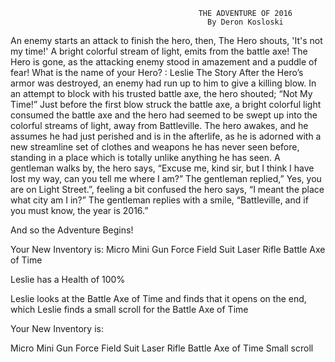                                               THE ADVENTURE OF 2016
                                                By Deron Kosloski

An enemy starts an attack to finish the hero, then, The Hero shouts, 'It's not my time!'
A bright colorful stream of light, emits from the battle axe!
The Hero is gone, as the attacking enemy stood in amazement and a puddle of fear!
What is the name of your Hero? : Leslie
                                                The Story
After the Hero’s armor was destroyed, an enemy had run up to him to give a killing blow. In an attempt to block with his trusted battle axe, the hero shouted; “Not My Time!” Just before the first blow struck the battle axe, a bright colorful light consumed the battle axe and the hero had seemed to be swept up into the colorful streams of light, away from Battleville. 
	The hero awakes, and he assumes he had just perished and is in the afterlife, as he is adorned with a new streamline set of clothes and weapons he has never seen before, standing in a place which is totally unlike anything he has seen. A gentleman walks by, the hero says, “Excuse me, kind sir, but I think I have lost my way, can you tell me where I am?” The gentleman replied,” Yes, you are on Light Street.”, feeling a bit confused the hero says, “I meant the place what city am I in?” The gentleman replies with a smile, “Battleville, and if you must know, the year is 2016.”
	
And so the Adventure Begins!

Your New Inventory is:
  Micro Mini Gun
  Force Field Suit
  Laser Rifle
  Battle Axe of Time
  
Leslie has a Health of 100%

Leslie looks at the Battle Axe of Time and finds that it opens on the end, which
Leslie finds a small scroll for the Battle Axe of Time

Your New Inventory is:

  Micro Mini Gun
  Force Field Suit
  Laser Rifle
  Battle Axe of Time
  Small scroll

